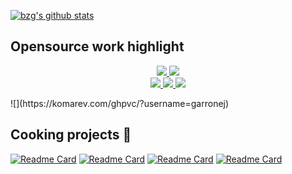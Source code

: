[![bzg's github stats](https://github-readme-stats.vercel.app/api?username=garronej&title_color=fff&icon_color=8B959E&text_color=9f9f9f&bg_color=0E1217)](https://github.com/bzg/github-readme-stats)  

## Opensource work highlight

<p align="center">
    <a href="https://evt.land">
        <img src="https://user-images.githubusercontent.com/6702424/117706369-7f794c80-b1cd-11eb-80bd-cada11c0e46b.png">
    </a>
    <a href="https://denoify.land">
        <img src="https://user-images.githubusercontent.com/6702424/117706365-7ee0b600-b1cd-11eb-9beb-e59c2f314dbf.png"> 
    </a>
    <br>
    <a href="https://www.tsafe.dev">
        <img src="https://user-images.githubusercontent.com/6702424/117706378-81431000-b1cd-11eb-8313-965a2cb76c72.png"> 
    </a>
    <a href="https://github.com/inseefrlab/keycloakify">
        <img src="https://user-images.githubusercontent.com/6702424/117706372-8011e300-b1cd-11eb-9c20-5cb1d791aa65.png"> 
    </a>
    <a href="https://github.com/garronej/tss-react">
        <img src="https://user-images.githubusercontent.com/6702424/117706380-81431000-b1cd-11eb-96a7-d0f4ef48678a.png"> 
    </a>
</p>
![](https://komarev.com/ghpvc/?username=garronej)

## Cooking projects 🍳

[![Readme Card](https://github-readme-stats.vercel.app/api/pin/?username=InseeFrLab&repo=onyxia-web&show_owner=true&&title_color=58a6ff&icon_color=8B959E&text_color=9f9f9f&bg_color=0E1217)](https://github.com/InseeFrLab/onyxia-web)
[![Readme Card](https://github-readme-stats.vercel.app/api/pin/?username=garronej&repo=powerhooks&&title_color=58a6ff&icon_color=8B959E&text_color=9f9f9f&bg_color=0E1217)](https://www.powerhooks.dev)
[![Readme Card](https://github-readme-stats.vercel.app/api/pin/?username=garronej&repo=tsafe&&title_color=58a6ff&icon_color=8B959E&text_color=9f9f9f&bg_color=0E1217)](https://github.com/garronej/tsafe)
[![Readme Card](https://github-readme-stats.vercel.app/api/pin/?username=garronej&repo=onyxia-ui&show_owner=false&&title_color=58a6ff&icon_color=8B959E&text_color=9f9f9f&bg_color=0E1217)](https://github.com/garronej/onyxia-ui)

